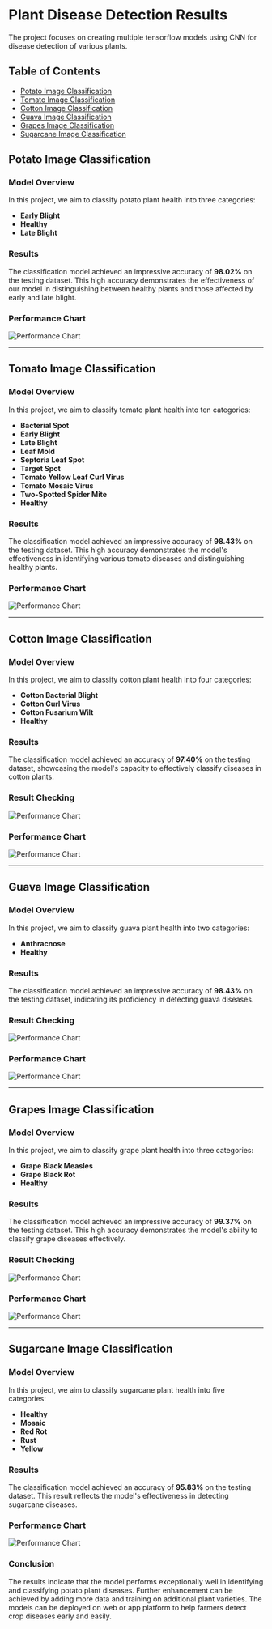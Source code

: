 # Plant Disease Detection Results
The project focuses on creating multiple tensorflow models using CNN for disease detection of various plants.

## Table of Contents
- [Potato Image Classification](#potato-image-classification)
- [Tomato Image Classification](#tomato-image-classification)
- [Cotton Image Classification](#cotton-image-classification)
- [Guava Image Classification](#guava-image-classification)
- [Grapes Image Classification](#grapes-image-classification)
- [Sugarcane Image Classification](#sugarcane-image-classification)

## Potato Image Classification

### Model Overview
In this project, we aim to classify potato plant health into three categories: 

- **Early Blight**
- **Healthy**
- **Late Blight**

### Results
The classification model achieved an impressive accuracy of **98.02%** on the testing dataset. This high accuracy demonstrates the effectiveness of our model in distinguishing between healthy plants and those affected by early and late blight.


### Performance Chart
![Performance Chart](assets/images/potato_result_graph.png)





---

## Tomato Image Classification

### Model Overview
In this project, we aim to classify tomato plant health into ten categories:

- **Bacterial Spot**
- **Early Blight**
- **Late Blight**
- **Leaf Mold**
- **Septoria Leaf Spot**
- **Target Spot**
- **Tomato Yellow Leaf Curl Virus**
- **Tomato Mosaic Virus**
- **Two-Spotted Spider Mite**
- **Healthy**

### Results
The classification model achieved an impressive accuracy of **98.43%** on the testing dataset. This high accuracy demonstrates the model's effectiveness in identifying various tomato diseases and distinguishing healthy plants.

### Performance Chart
![Performance Chart](assets/images/tomato_result_graph.png)

---

## Cotton Image Classification

### Model Overview
In this project, we aim to classify cotton plant health into four categories:

- **Cotton Bacterial Blight**
- **Cotton Curl Virus**
- **Cotton Fusarium Wilt**
- **Healthy**

### Results
The classification model achieved an accuracy of **97.40%** on the testing dataset, showcasing the model's capacity to effectively classify diseases in cotton plants.

### Result Checking
![Performance Chart](assets/images/cotton_result.png)


### Performance Chart
![Performance Chart](assets/images/cotton_result-graph.png)

---

## Guava Image Classification

### Model Overview
In this project, we aim to classify guava plant health into two categories:

- **Anthracnose**
- **Healthy**

### Results
The classification model achieved an impressive accuracy of **98.43%** on the testing dataset, indicating its proficiency in detecting guava diseases.

### Result Checking
![Performance Chart](assets/images/guava_result.png)

### Performance Chart
![Performance Chart](assets/images/guava_result_graph.png)

---

## Grapes Image Classification

### Model Overview
In this project, we aim to classify grape plant health into three categories:

- **Grape Black Measles**
- **Grape Black Rot**
- **Healthy**

### Results
The classification model achieved an impressive accuracy of **99.37%** on the testing dataset. This high accuracy demonstrates the model's ability to classify grape diseases effectively.

### Result Checking
![Performance Chart](assets/images/grapes_result.png)

### Performance Chart
![Performance Chart](assets/images/grapes_result_graph.png)

---

## Sugarcane Image Classification

### Model Overview
In this project, we aim to classify sugarcane plant health into five categories:

- **Healthy**
- **Mosaic**
- **Red Rot**
- **Rust**
- **Yellow**

### Results
The classification model achieved an accuracy of **95.83%** on the testing dataset. This result reflects the model's effectiveness in detecting sugarcane diseases.

### Performance Chart
![Performance Chart](assets/images/sugarcane_result_graph.png)



### Conclusion
The results indicate that the model performs exceptionally well in identifying and classifying potato plant diseases. Further enhancement can be achieved by adding more data and training on additional plant varieties.
The models can be deployed on web or app platform to help farmers detect crop diseases early and easily.

